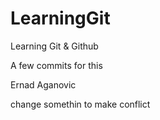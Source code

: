 # LearningGit
Learning Git &amp; Github

A few commits for this

Ernad Aganovic

change somethin to make conflict


